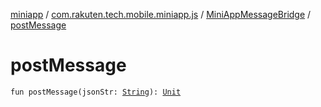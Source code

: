 [miniapp](../../index.md) / [com.rakuten.tech.mobile.miniapp.js](../index.md) / [MiniAppMessageBridge](index.md) / [postMessage](./post-message.md)

# postMessage

`fun postMessage(jsonStr: `[`String`](https://kotlinlang.org/api/latest/jvm/stdlib/kotlin/-string/index.html)`): `[`Unit`](https://kotlinlang.org/api/latest/jvm/stdlib/kotlin/-unit/index.html)
